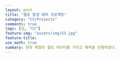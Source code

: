 ```yaml
---
layout: post
title: "결로 발생 예측 프로젝트"
category: "CV/Projects"
comments: true
tags: [상, "CV"]
feature-img: "assets/img/53.jpg"
feature-title:
use_math: true
summary: 현대 제철의 결로 데이터를 가지고 예측을 진행하였다.
---
```

